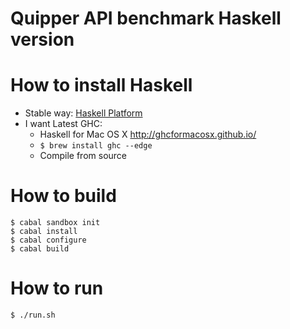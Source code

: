 # Quipper API benchmark Haskell version

# How to install Haskell

- Stable way: [Haskell Platform](https://www.haskell.org/platform/)
- I want Latest GHC:
  - Haskell for Mac OS X http://ghcformacosx.github.io/
  - `$ brew install ghc --edge`
  - Compile from source

# How to build

```
$ cabal sandbox init
$ cabal install
$ cabal configure
$ cabal build
```

# How to run

```
$ ./run.sh
```
